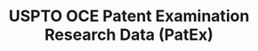 ---
layout: default
bigquery: https://console.cloud.google.com/bigquery?p=patents-public-data&d=uspto_oce_pair&page=dataset
citation: 'Graham, S. Marco, A., and Miller, A. (2015). “The USPTO Patent Examination
  Research Dataset: A Window on the Process of Patent Examination.”'
contributors: Graham, S. Marco, A., Miller, A.
cost: None
description: The latest version of PatEx (referred to below as the 2020 release) contains
  detailed information on nearly 11.9 million publicly-viewable provisional and non-provisional
  patent applications to the USPTO and over 4.6 million Patent Cooperation Treaty
  (PCT) applications. It is based on data that OCE downloaded from the Patent Examination
  Data System (PEDS) in April, 2021. The PEDS data are sourced from Public PAIR. The
  first time that OCE used PEDS as the basis of PatEx was for the 2019 release. We
  took the PEDS data and organized it into the familiar PatEx data files, which are
  based on the organization of the Public PAIR portal. The data files include information
  on each application’s characteristics, prosecution history, continuation history,
  claims of foreign priority, patent term adjustment history, publication history,
  and correspondence address information.
documentation: 'For the 2019 and later releases, new technical documentation is available
  https://www.uspto.gov/sites/default/files/documents/PatEx-2019-Technical-Doc.pdf


  A document describing the 2014-2017 data sets is available and can be cited as:
  Graham, Stuart J.H. and Marco, Alan C. and Miller, Richard, The USPTO Patent Examination
  Research Dataset: A Window on the Process of Patent Examination (November 30, 2015).
  Available at SSRN: https://ssrn.com/abstract=2702637.'
last_edit: Mon, 04 Apr 2022 19:06:22 GMT
location: https://www.uspto.gov/ip-policy/economic-research/research-datasets/patent-examination-research-dataset-public-pair
maintained_by: EconomicsData@uspto.gov
related_publications: https://ssrn.com/abstract=29956744, https://ssrn.com/abstract=2702637
schema_fields: '[''uspc_subclass'', ''confirm_number'', ''invention_title'', ''parent_country'',
  ''wipo_pub_number'', ''filing_date'', ''inventor_name_first'', ''application_number_pair'',
  ''inventor_name_middle'', ''examiner_name_first'', ''inventor_address_type'', ''examiner_id'',
  ''correspondence_region_code'', ''earliest_pgpub_number'', ''foreign_parent_date'',
  ''sequence_number'', ''correspondence_country_code'', ''inventor_rank'', ''recorded_date'',
  ''inventor_name_last'', ''status_code'', ''status_description'', ''continuation_type'',
  ''inventor_country_name'', ''child_application_number'', ''correspondence_name_line_2'',
  ''correspondence_postal_code'', ''event_code'', ''wipo_pub_date'', ''inventor_region_code'',
  ''application_number'', ''invention_subject_matter'', ''application_type'', ''correspondence_street_line_2'',
  ''abandon_date'', ''examiner_name_middle'', ''parent_country_code'', ''correspondence_name_line_1'',
  ''child_filing_date'', ''patent_issue_date'', ''correspondence_country_name'', ''appl_status_code'',
  ''customer_number'', ''file_location_date'', ''appl_status_date'', ''correspondence_city'',
  ''foreign_parent_id'', ''correspondence_street_line_1'', ''parent_filing_date'',
  ''aia_first_to_file'', ''event_description'', ''uspc_class'', ''correspondence_region_name'',
  ''parent_application_number'', ''examiner_name_last'', ''atty_docket_number'', ''patent_number'',
  ''disposal_type'', ''inventor_country_code'', ''small_entity_indicator'', ''file_location'',
  ''examiner_art_unit'', ''earliest_pgpub_date'']'
shortname: patex
tags:
- patents
- legal
- history
terms_of_use: 'USPTO’s online databases are not designed or intended to be a source
  for bulk downloads of USPTO data when accessed through the website’s interfaces.
  Individuals, companies, IP addresses, or blocks of IP addresses who, in effect,
  deny or decrease service by generating unusually high numbers of database accesses
  (searches, pages, or hits), whether generated manually or in an automated fashion,
  may be denied access to USPTO servers without notice.


  Bulk data products may be separately obtained from the USPTO, either for free or
  at the cost of dissemination. For details, see information on Electronic Bulk Data
  Products: https://www.uspto.gov/learning-and-resources/electronic-bulk-data-products'
title: USPTO OCE Patent Examination Research Data (PatEx)
uuid: 4342caa7-23af-420c-b2f6-6088f133df6a
---